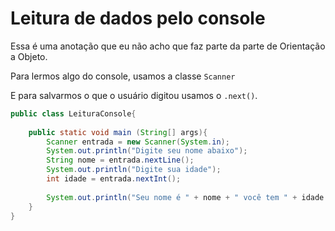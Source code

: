 # Leitura de dados pelo console

Essa é uma anotação que eu não acho que faz parte da parte de Orientação a Objeto.

Para lermos algo do console, usamos a classe `Scanner`

E para salvarmos o que o usuário digitou usamos o `.next()`.

```Java
public class LeituraConsole{
	
	public static void main (String[] args){
		Scanner entrada = new Scanner(System.in);
		System.out.println("Digite seu nome abaixo");
		String nome = entrada.nextLine();
		System.out.println("Digite sua idade");
		int idade = entrada.nextInt();
		
		System.out.println("Seu nome é " + nome + " você tem " + idade + " anos!");
	}
}
```